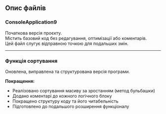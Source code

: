 ##  Опис файлів
###  ConsoleApplication9
Початкова версія проєкту.  
Містить базовий код без редагування, оптимізації або коментарів.  
Цей файл слугує відправною точкою для подальших змін.

---

###  Функція сортування
Оновлена, виправлена та структурована версія програми.

**Покращення:**
-  Реалізовано сортування масиву за зростанням (метод бульбашки)
-  Додано коментарі до кожного логічного блоку
-  Покращено структуру коду та його читабельність
-  Підготовлено до подальшого розширення функціоналу

